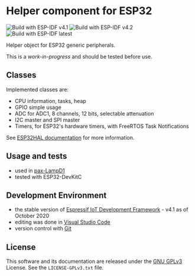 # Helper component for ESP32

![Build with ESP-IDF v4.1](https://github.com/CalinRadoni/ESP32HAL/workflows/Build%20with%20ESP-IDF%20v4.1/badge.svg)
![Build with ESP-IDF v4.2](https://github.com/CalinRadoni/ESP32HAL/workflows/Build%20with%20ESP-IDF%20v4.2/badge.svg)
![Build with ESP-IDF latest](https://github.com/CalinRadoni/ESP32HAL/workflows/Build%20with%20ESP-IDF%20latest/badge.svg)

Helper object for ESP32 generic peripherals.

This is a *work-in-progress* and should be tested before use.

## Classes

Implemented classes are:

- CPU information, tasks, heap
- GPIO simple usage
- ADC for ADC1, 8 channels, 12 bits, selectable attenuation
- I2C master and SPI master
- Timers, for ESP32's hardware timers, with FreeRTOS Task Notifications

See [ESP32HAL documentation](https://calinradoni.github.io/ESP32HAL/) for more information.

## Usage and tests

- used in [pax-LampD1](https://github.com/CalinRadoni/pax-LampD1)
- tested with ESP32-DevKitC

## Development Environment

- the stable version of [Espressif IoT Development Framework](https://github.com/espressif/esp-idf) - v4.1 as of October 2020
- editing was done in [Visual Studio Code](https://code.visualstudio.com)
- version control with [Git](https://git-scm.com)

## License

This software and its documentation are released under the [GNU GPLv3](http://www.gnu.org/licenses/gpl-3.0.html) License. See the `LICENSE-GPLv3.txt` file.

